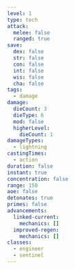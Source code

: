 ```yaml
---
level: 1
type: tech
attack:
  melee: false
  ranged: true
save:
  dex: false
  str: false
  con: false
  int: false
  wis: false
  cha: false
tags:
  - damage
damage:
  dieCount: 3
  dieType: 6
  mod: false
  higherLevel:
    dieCount: 1
damageTypes:
  - lightning
castingTimes:
  - action
duration: false
instant: true
concentration: false
range: 150
aoe: false
detonates: true
primes: false
advancements:
  linked-current:
    mechanics: []
  improved-regen:
    mechanics: []
classes:
  - engineer
  - sentinel
---
```

